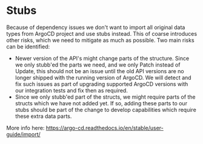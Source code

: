 # Stubs

Because of dependency issues we don't want to import all original data types from ArgoCD project and use stubs instead.
This of coarse introduces other risks, which we need to mitigate as much as possible.
Two main risks can be identified:

- Newer version of the API's might change parts of the structure.
  Since we only stubb'ed the parts we need, and we only Patch instead of Update, this should not be an issue until the old API versions are no longer shipped with the running version of ArgoCD.
  We will detect and fix such issues as part of upgrading supported ArgoCD versions with our integration tests and fix then as required.
- Since we only stubb'ed part of the structs, we might require parts of the structs which we have not added yet.
  If so, adding these parts to our stubs should be part of the change to develop capabilities which require these extra data parts.

More info here: https://argo-cd.readthedocs.io/en/stable/user-guide/import/

